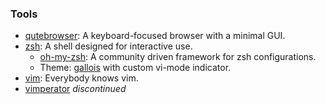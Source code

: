 ### Tools
* [qutebrowser](https://qutebrowser.org/): A keyboard-focused browser with a minimal GUI.
* [zsh](http://zsh.org): A shell designed for interactive use.
   * [oh-my-zsh](https://github.com/robbyrussell/oh-my-zsh/): A community driven framework for zsh configurations.
   * Theme: [gallois](https://github.com/robbyrussell/oh-my-zsh/wiki/themes#gallois) with custom vi-mode indicator.
* [vim](http://www.vim.org/): Everybody knows vim.
* [vimperator](https://github.com/vimperator/vimperator-labs) _discontinued_
